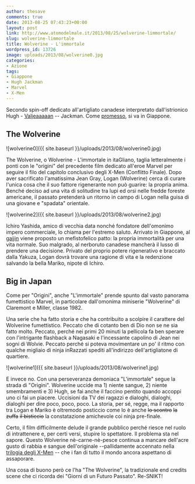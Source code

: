 ```yaml
---
author: thesave
comments: true
date: 2013-08-25 07:43:23+00:00
layout: post
link: http://www.atomodelmale.it/2013/08/25/wolverine-limmortale/
slug: wolverine-limmortale
title: Wolverine - L'immortale
wordpress_id: 13726
image: uploads/2013/08/wolverine0.jpg
categories:
- Azione
tags:
- Giappone
- Hugh Jackman
- Marvel
- X-Men
---
```


Secondo spin-off dedicato all'artigliato canadese interpretato dall'istrionico Hugh - [Valjeaaaaan](http://youtu.be/ImCwamsRy3c?t=52s) -- Jackman. Come [promesso](/2009/05/23/x-men-le-origini-wolverine/), si va in Giappone.

## The Wolverine

![wolverine0]({{ site.baseurl }}/uploads/2013/08/wolverine0.jpg)

The Wolverine, o Wolverine - L'immortale in itaGliano, taglia letteralmente i ponti con le "origini" del precedente film dedicato all'eroe Marvel per seguire il filo del capitolo conclusivo degli X-Men (Conflitto Finale). Dopo aver sacrificato l'amatissima Jean Gray, Logan (Wolverine) cerca di curare l'unica cosa che il suo fattore rigenerante non può guarire: la propria anima. Benché deciso ad una vita di solitudine tra lupi ed orsi nelle fredde foreste americane, il passato pretenderà un ritorno in campo di Logan nella guisa di una giovane e "spadata" orientale.

![wolverine2]({{ site.baseurl }}/uploads/2013/08/wolverine2.jpg)

Ichiro Yashida, amico di vecchia data nonché fondatore dell'omonimo impero commerciale, lo chiama per l'estremo saluto. Arrivato in Giappone, al [gaijin](http://it.wikipedia.org/wiki/Gaijin) viene proposto un mefistofelico patto: la propria immortalità per una vita normale. Suo malgrado, al nerboruto canadese mancherà il lusso di prendere una decisione. Privato del proprio potere rigenerativo e braccato dalla Yakuza, Logan dovrà trovare una ragione di vita e la redenzione salvando la bella Mariko, nipote di Ichiro.

## Big in Japan

Come per "Origini", anche "L'immortale" prende spunto dal vasto panorama fumettistico Marvel, in particolare dall'omonima miniserie "Wolverine" di Claremont e Miller, classe 1982.

Una serie che ha fatto storia e che ha contribuito a scolpire il carattere del Wolverine fumettistico. Peccato che di cotanto ben di Dio non se ne sia fatto molto. Peccato, perché nei primi 20 minuti la pellicola fa ben sperare con l'intrigante flashback a Nagasaki e l'incessante capolino di Jean nei sogni di Wolvie. Peccato perché si poteva movimentare un po' il ritmo con qualche migliaio di ninja inRazzati spediti all'indirizzo dell'artigliatone di quartiere.

![wolverine1]({{ site.baseurl }}/uploads/2013/08/wolverine1.jpg)

E invece no. Con una perseveranza demoniaca "L'immortale" segue la strada di "Origini". Wolverine uccide ma 1) niente sangue, 2) niente smembramenti e 3) Hugh, se fai anche il faccino pentito quando accoppi uno ci fai un piacere. Uccisioni da TV dei ragazzi e dialoghi, dialoghi, dialoghi per dire poco, poco, poco. La storia, per sé, regge, ma il rapporto tra Logan e Mariko è oltremodo posticcio come lo è anche <del>lo scontro</del> <del>la zuffa</del> <del>il bisticcio</del> la constatazione amichevole coi ninja pre-finale.

Certo, il film difficilmente delude il grande pubblico perché riesce nel ruolo di intrattenere e, per certi versi, stupire lo spettatore. Il problema sta nel sapore. Questo Wolverine nè-carne-nè-pesce continua a mancare dell'acre gusto di rabbia e sangue dell'originale --pallidamente accennato nella [trilogia degli X-Men](/2007/06/15/x-men-la-trilogia-e-il-loro-futuro-cinematografico/) -- che i fan di tutto il mondo ancora aspettano di assaporare.

Una cosa di buono però ce l'ha "The Wolverine", la tradizionale end credits scene che ci ricorda dei "Giorni di un Futuro Passato". Re-SNIKT!


